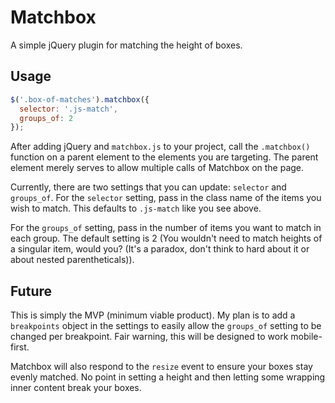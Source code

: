 # Matchbox

A simple jQuery plugin for matching the height of boxes.

## Usage

```js
$('.box-of-matches').matchbox({
  selector: '.js-match',
  groups_of: 2
});
```

After adding jQuery and `matchbox.js` to your project, call the `.matchbox()` function on a parent element to the elements you are targeting. The parent element merely serves to allow multiple calls of Matchbox on the page.

Currently, there are two settings that you can update: `selector` and `groups_of`. For the `selector` setting, pass in the class name of the items you wish to match. This defaults to `.js-match` like you see above.

For the `groups_of` setting, pass in the number of items you want to match in each group. The default setting is 2 (You wouldn't need to match heights of a singular item, would you? (It's a paradox, don't think to hard about it or about nested parentheticals)).

## Future

This is simply the MVP (minimum viable product). My plan is to add a `breakpoints` object in the settings to easily allow the `groups_of` setting to be changed per breakpoint. Fair warning, this will be designed to work mobile-first.

Matchbox will also respond to the `resize` event to ensure your boxes stay evenly matched. No point in setting a height and then letting some wrapping inner content break your boxes.

